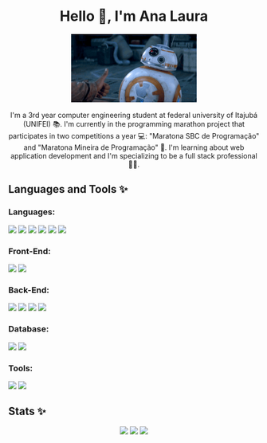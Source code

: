 <h1 align="center">Hello 👋, I'm Ana Laura</h1>

<div align="center">
  <img width="50%" src="/assets/img/starwars.gif">
</div>

<p align="center"> I'm a 3rd year computer engineering student at federal university of Itajubá (UNIFEI) 📚. I'm currently in the programming marathon project that participates in two competitions a year 💻: "Maratona SBC de Programação" and "Maratona Mineira de Programação" 🎈. I'm learning about web application development and I'm specializing to be a full stack professional 👩‍🎓.</p>

<h2>Languages and Tools ✨</h2>

<h3>Languages:</h3>
<div> 
  <img src="https://img.shields.io/badge/C-00599C?logo=c&logoColor=white&style=for-the-badge">
  <img src="https://img.shields.io/badge/C%2B%2B-00599C?logo=c%2B%2B&logoColor=white&style=for-the-badge">
  <img src="https://img.shields.io/badge/Java-ED8B00?logo=java&logoColor=white&style=for-the-badge">
  <img src="https://img.shields.io/badge/JavaScript-F7DF1E?logo=javascript&logoColor=black&style=for-the-badge">
  <img src="https://img.shields.io/badge/CSS-239120?logo=css3&logoColor=white&style=for-the-badge">
  <img src="https://img.shields.io/badge/HTML-239120?logo=html5&logoColor=white&style=for-the-badge">
</div>

<h3>Front-End:</h3>
<div>
  <img src="https://img.shields.io/badge/React-20232A?logo=react&logoColor=61DAFB&style=for-the-badge">
  <img src="https://img.shields.io/badge/Material_UI-007FFF?logo=mui&logoColor=white&style=for-the-badge">
</div>

<h3>Back-End:</h3>
<div>
  <img src="https://img.shields.io/badge/Node.js-43853D?logo=node.js&logoColor=white&style=for-the-badge">
  <img src="https://img.shields.io/badge/Express.js-404D59?style=for-the-badge">
  <img src="https://img.shields.io/badge/Nginx-009639?logo=nginx&logoColor=white&style=for-the-badge">
  <img src="https://img.shields.io/badge/-PHP%20myAdmin-6C78AF?logo=phpmyadmin&logoColor=white&style=for-the-badge">
</div>

<h3>Database:</h3>
<div>
  <img src="https://img.shields.io/badge/MySQL-20232A?logo=mysql&logoColor=white&style=for-the-badge">
  <img src="https://img.shields.io/badge/MongoDB-4EA94B?logo=mongodb&logoColor=white&style=for-the-badge">
</div>

<h3>Tools:</h3>
<div>
  <img src="https://img.shields.io/badge/Git-E34F26?logo=git&logoColor=white&style=for-the-badge">
  <img src="https://img.shields.io/badge/VS_Code-007ACC?logo=visual-studio-code&logoColor=white&style=for-the-badge">
</div>

<h2>Stats ✨</h2>
<div align="center">
  <img src="https://github-readme-stats.vercel.app/api?username=analaura-gb&theme=codeSTACKr&show_icons=true">
  <img src="https://github-readme-stats.vercel.app/api/top-langs/?username=analaura-gb&layout=compact&theme=codeSTACKr">
  <img src="https://github-readme-streak-stats.herokuapp.com/?user=analaura-gb&theme=codeSTACKr&hide_border=false">
</div>
